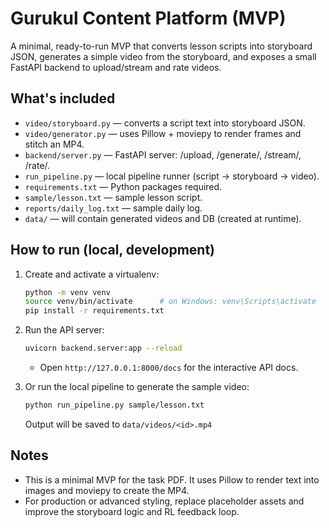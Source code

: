 # Gurukul Content Platform (MVP)

A minimal, ready-to-run MVP that converts lesson scripts into storyboard JSON, generates a simple video from the storyboard,
and exposes a small FastAPI backend to upload/stream and rate videos.

## What's included
- `video/storyboard.py` — converts a script text into storyboard JSON.
- `video/generator.py` — uses Pillow + moviepy to render frames and stitch an MP4.
- `backend/server.py` — FastAPI server: /upload, /generate/<id>, /stream/<id>, /rate/<id>.
- `run_pipeline.py` — local pipeline runner (script -> storyboard -> video).
- `requirements.txt` — Python packages required.
- `sample/lesson.txt` — sample lesson script.
- `reports/daily_log.txt` — sample daily log.
- `data/` — will contain generated videos and DB (created at runtime).

## How to run (local, development)
1. Create and activate a virtualenv:
   ```bash
   python -m venv venv
   source venv/bin/activate      # on Windows: venv\Scripts\activate
   pip install -r requirements.txt
   ```
2. Run the API server:
   ```bash
   uvicorn backend.server:app --reload
   ```
   - Open `http://127.0.0.1:8000/docs` for the interactive API docs.

3. Or run the local pipeline to generate the sample video:
   ```bash
   python run_pipeline.py sample/lesson.txt
   ```
   Output will be saved to `data/videos/<id>.mp4`

## Notes
- This is a minimal MVP for the task PDF. It uses Pillow to render text into images and moviepy to create the MP4.
- For production or advanced styling, replace placeholder assets and improve the storyboard logic and RL feedback loop.
